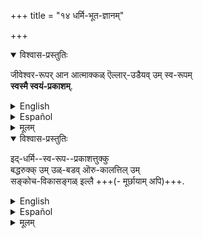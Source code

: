 +++
title = "१४ धर्मि-भूत-ज्ञानम्"

+++
<details open><summary>विश्वास-प्रस्तुतिः</summary>

जीवेश्वर-रूपर् आन आत्माक्कळ् ऎल्लार्-उडैयव् उम् स्व-रूपम्  
**स्वस्मै स्वयं-प्रकाशम्**.
</details>

<details><summary>English</summary>

The essential nature (svarūpa) of all ātmās, jīvās as well as Iśvara,  
is being selfluminous to oneself.  
</details>

<details><summary>Español</summary>

The essential nature (svarūpa) of all ātmās, jīvās as well as Iśvara,  
is being selfluminous to oneself.  
</details>


<details><summary>मूलम्</summary>

जीवेश्वररूपरान आत्माक्कळॆल्लारुडैयवुम् स्वरूपम् स्वस्मै स्वयंप्रकाशम्.
</details>


<details open><summary>विश्वास-प्रस्तुतिः</summary>

इद्-धर्मि--स्व-रूप--प्रकाशत्तुक्कु  
बद्धरुक्क् उम् उळ्-बडव् ऒरु-कालत्तिल् उम्  
सङ्कोच-विकासङ्गळ् इल्लै +++(- मूर्छायाम् अपि)+++.
</details>

<details><summary>English</summary>

This luminosity of the self to itself suffers,  
even in the case of those in bondage,  
no contraction or expansion at any time. 
</details>

<details><summary>Español</summary>

This luminosity of the self to itself suffers,  
even in the case of those in bondage,  
no contraction or expansion at any time. 
</details>


<details><summary>मूलम्</summary>

इद्धर्मिस्वरूपप्रकाशत्तुक्कु बद्धरुक्कुमुळ्बड वॊरुगालत्तिलुम् सङ्कोचविकासङ्गळिल्लै.
</details>

